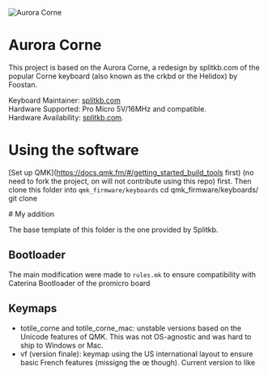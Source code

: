 ![Aurora Corne](https://i.imgur.com/t4EQ77Lh.jpg)

# Aurora Corne

This project is based on the Aurora Corne, a redesign by splitkb.com of the popular Corne keyboard (also known as the crkbd or the Helidox) by Foostan.

Keyboard Maintainer: [splitkb.com](https://github.com/splitkb)  
Hardware Supported: Pro Micro 5V/16MHz and compatible.  
Hardware Availability: [splitkb.com](https://splitkb.com).

# Using the software

[Set up QMK](https://docs.qmk.fm/#/getting_started_build_tools first) (no need to fork the project, on will not contribute using this repo) first. Then clone this folder into `qmk_firmware/keyboards`
    cd qmk_firmware/keyboards/
    git clone 

# My addition

The base template of this folder is the one provided by Splitkb.

## Bootloader

The main modification were made to `rules.mk` to ensure compatibility with Caterina Bootloader of the promicro board

## Keymaps

- totile_corne and totile_corne_mac: unstable versions based on the Unicode features of QMK. This was not OS-agnostic and was hard to ship to Windows or Mac.
- vf (version finale): keymap using the US international layout to ensure basic French features (missigng the œ though). Current version to like